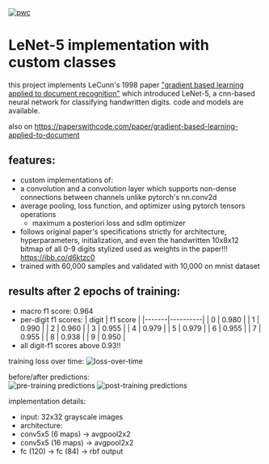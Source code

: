 [![pwc](https://img.shields.io/endpoint.svg?url=https://paperswithcode.com/badge/gradient-based-learning-applied-to-document/handwritten-digit-recognition-on-digits-1)](https://paperswithcode.com/sota/handwritten-digit-recognition-on-digits-1?p=gradient-based-learning-applied-to-document)

# LeNet-5 implementation with custom classes

this project implements LeCunn's 1998 paper ["gradient based learning applied to document recognition"](http://vision.stanford.edu/cs598_spring07/papers/lecun98.pdf) which introduced LeNet-5, a cnn-based neural network for classifying handwritten digits. code and models are available.

also on https://paperswithcode.com/paper/gradient-based-learning-applied-to-document

## features:
- custom implementations of:
 - a convolution and a convolution layer which supports non-dense connections between channels unlike pytorch's nn.conv2d
 - average pooling, loss function, and optimizer using pytorch tensors operations 
   - maximum a posteriori loss and sdlm optimizer
- follows original paper's specifications strictly for architecture, hyperparameters, initialization, and even the handwritten 10x8x12 bitmap of all 0-9 digits stylized used as weights in the paper!!! https://ibb.co/d6ktzc0
- trained with 60,000 samples and validated with 10,000 on mnist dataset

## results after 2 epochs of training:
- macro f1 score: 0.964 
- per-digit f1 scores:
| digit | f1 score |
|-------|----------|
| 0     | 0.980    |
| 1     | 0.990    |
| 2     | 0.960    |
| 3     | 0.955    |
| 4     | 0.979    |
| 5     | 0.979    |
| 6     | 0.955    |
| 7     | 0.955    |
| 8     | 0.938    |
| 9     | 0.950    |
- all digit-f1 scores above 0.93!!

training loss over time:
![loss-over-time](https://github.com/user-attachments/assets/c120031b-8aae-4a7b-987b-22330ea578dc)

before/after predictions:  
![pre-training predictions](https://github.com/user-attachments/assets/88bb8314-6cfc-4ae2-89bb-8a9e44505977)
![post-training predictions](https://github.com/user-attachments/assets/91b42650-4e7f-4e7e-a672-407cdf0683d4)

implementation details:
- input: 32x32 grayscale images
- architecture: 
 - conv5x5 (6 maps) -> avgpool2x2 
 - conv5x5 (16 maps) -> avgpool2x2
 - fc (120) -> fc (84) -> rbf output
